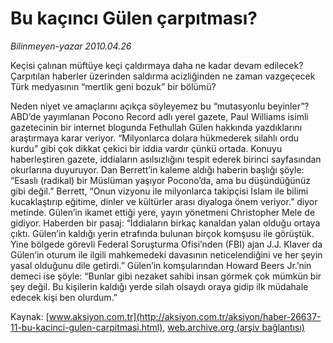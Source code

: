 # Bu kaçıncı Gülen çarpıtması?

*Bilinmeyen-yazar 2010.04.26*

<font class="agenda2NewsSpot">
 Keçisi çalınan müftüye keçi çaldırmaya daha ne kadar devam edilecek? Çarpıtılan haberler üzerinden saldırma acizliğinden ne zaman vazgeçecek Türk medyasının “mertlik geni bozuk” bir bölümü?
</font>
<font class="newsDetail">
 <p class="MsoNormal">
  Neden niyet ve amaçlarını açıkça söyleyemez bu “mutasyonlu beyinler”? ABD’de yayımlanan Pocono Record adlı yerel gazete, Paul Williams isimli gazetecinin bir internet blogunda Fethullah Gülen hakkında yazdıklarını araştırmaya karar veriyor. “Milyonlarca dolara hükmederek silahlı ordu kurdu” gibi çok dikkat çekici bir iddia vardır çünkü ortada. Konuyu haberleştiren gazete, iddiaların asılsızlığını tespit ederek birinci sayfasından okurlarına duyuruyor. Dan Berrett’in kaleme aldığı haberin başlığı şöyle: “Esaslı (radikal) bir Müslüman yaşıyor Pocono’da, ama bu düşündüğünüz gibi değil.” Berrett, “Onun vizyonu ile milyonlarca takipçisi İslam ile bilimi kucaklaştırıp eğitime, dinler ve kültürler arası diyaloga önem veriyor.” diyor metinde. Gülen’in ikamet ettiği yere, yayın yönetmeni Christopher Mele de gidiyor. Haberden bir pasaj: “İddiaların birkaç kanaldan yalan olduğu ortaya çıktı. Gülen’in kaldığı yerin etrafında bulunan birçok komşusu ile görüştük. Yine bölgede görevli Federal Soruşturma Ofisi’nden (FBI) ajan J.J. Klaver da Gülen’in oturum ile ilgili mahkemedeki davasının neticelendiğini ve her şeyin yasal olduğunu dile getirdi.” Gülen’in komşularından Howard Beers Jr.’nin demeci ise şöyle: “Bunlar gibi nezaket sahibi insan görmek çok mümkün bir şey değil. Bu kişilerin kaldığı yerde silah olsaydı oraya gidip ilk müdahale edecek kişi ben olurdum.”
 </p>
</font>

Kaynak: [www.aksiyon.com.tr](http://aksiyon.com.tr/aksiyon/haber-26637-11-bu-kacinci-gulen-carpitmasi.html), [web.archive.org (arşiv bağlantısı)](http://web.archive.org/web/20101120054441/http://aksiyon.com.tr/aksiyon/haber-26637-11-bu-kacinci-gulen-carpitmasi.html)
